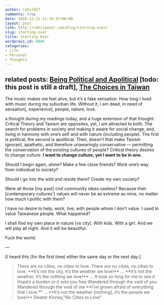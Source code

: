 ```yaml
---
author: rahil627
comments: true
date: 2016-12-21 21:19:17+00:00
layout: post
link: http://rahilpatel.com/blog/starting-over/
slug: starting-over
title: Starting Over
wordpress_id: 8046
categories:
- Life
- Personal
- Thoughts
---
```


related posts: [Being Political and Apolitical](http://www.rahilpatel.com/blog/being-political-and-not) [todo: this post is still a draft], [The Choices in Taiwan](http://www.rahilpatel.com/blog/the-choices-in-taiwan-and-initiating-a-cooperative-from-nothing)
--

The music makes me feel alive, but it’s a fake sensation. How long I lived with music during my suburban life. Without it, I am dead, in need of sensation[, experience], people, nature, love.

a thought during my readings today, and a huge extension of that thought:
Critical Theory and Taoism are opposites, yet, I am attracted to both. The search for problems in society and making it aware for social change, and, living in harmony with one’s self and with nature (including people). The first is political, the second is apolitical. Then, doesn’t that make Taoism ignorant, apathetic, and therefore unawaringly conservative — permitting the conservation of the existing cultures of people? Critical theory desires to change culture. **I want to change culture, yet I want to be in one.**

Should I begin again, alone? Make a few close friends? Work one’s way from individual to society?

Should I go into the wild and reside there? Create my own society?

Were all those [my past] civil community ideas useless? Because their [contemporary cultures’] values will never be as extreme as mine, no matter how much I politic with them?

I have no desire to help, work, live, with people whom I don’t value. I used to value Taiwanese people. What happened?

I shall find my own place in nature [vs city]. With kids. With a girl. And we will play all night. And it will be beautiful.

Fuck the world.

—

[I heard this (for the first time) either the same day or the next day:]


<blockquote>There are no cities, no cities to love.
There are no cities, no cities to love.
**It’s not the city, it’s the weather we love!**
…
**It’s not the weather, it’s the nothing we love!**
…
It took so long for me to see it
Hope’s a burden or it sets you free
Wandered through the void of you
Wandered through the void of me
**I’ve grown afraid of everything that I love.**
…
**It’s not the weather [nothing], it’s the people we love!**
Sleater Kinney,"No Cities to Love"
</blockquote>
